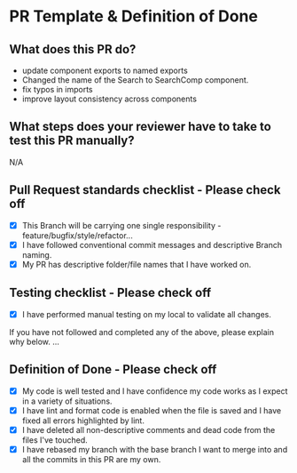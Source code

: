 # PR Template & Definition of Done

## What does this PR do?

- update component exports to named exports
- Changed the name of the Search to SearchComp component.
- fix typos in imports
- improve layout consistency across components

## What steps does your reviewer have to take to test this PR manually?

N/A

## Pull Request standards checklist - Please check off

- [x] This Branch will be carrying one single responsibility - feature/bugfix/style/refactor...
- [x] I have followed conventional commit messages and descriptive Branch naming.
- [x] My PR has descriptive folder/file names that I have worked on.

## Testing checklist - Please check off

- [x] I have performed manual testing on my local to validate all changes.

If you have not followed and completed any of the above, please explain why below.
...

## Definition of Done - Please check off

- [x] My code is well tested and I have confidence my code works as I expect in a variety of situations.
- [x] I have lint and format code is enabled when the file is saved and I have fixed all errors highlighted by lint.
- [x] I have deleted all non-descriptive comments and dead code from the files I've touched.
- [x] I have rebased my branch with the base branch I want to merge into and all the commits in this PR are my own.
